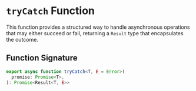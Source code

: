 # `tryCatch` Function

This function provides a structured way to handle asynchronous operations that may either succeed or fail, returning a `Result` type that encapsulates the outcome.

## Function Signature

```typescript
export async function tryCatch<T, E = Error>(
  promise: Promise<T>,
): Promise<Result<T, E>>